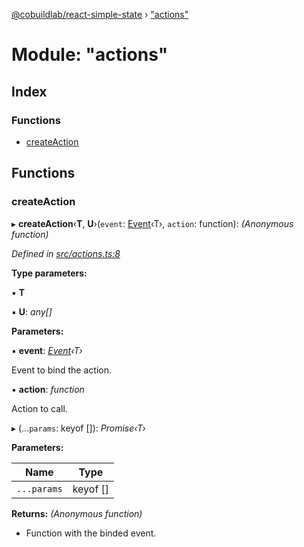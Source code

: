 [@cobuildlab/react-simple-state](../README.md) › ["actions"](_actions_.md)

# Module: "actions"

## Index

### Functions

* [createAction](_actions_.md#createaction)

## Functions

###  createAction

▸ **createAction**‹**T**, **U**›(`event`: [Event](../classes/_event_.event.md)‹T›, `action`: function): *(Anonymous function)*

*Defined in [src/actions.ts:8](https://github.com/cobuildlab/react-simple-state/blob/d032904/src/actions.ts#L8)*

**Type parameters:**

▪ **T**

▪ **U**: *any[]*

**Parameters:**

▪ **event**: *[Event](../classes/_event_.event.md)‹T›*

Event to bind the action.

▪ **action**: *function*

Action to call.

▸ (...`params`: keyof []): *Promise‹T›*

**Parameters:**

Name | Type |
------ | ------ |
`...params` | keyof [] |

**Returns:** *(Anonymous function)*

-  Function with the binded event.
